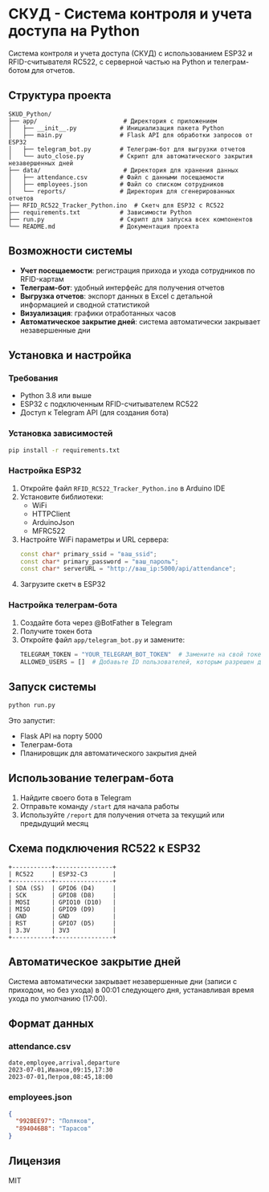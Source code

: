 # СКУД - Система контроля и учета доступа на Python

Система контроля и учета доступа (СКУД) с использованием ESP32 и RFID-считывателя RC522, с серверной частью на Python и телеграм-ботом для отчетов.

## Структура проекта

```
SKUD_Python/
├── app/                        # Директория с приложением
│   ├── __init__.py            # Инициализация пакета Python
│   ├── main.py                # Flask API для обработки запросов от ESP32
│   ├── telegram_bot.py        # Телеграм-бот для выгрузки отчетов
│   └── auto_close.py          # Скрипт для автоматического закрытия незавершенных дней
├── data/                       # Директория для хранения данных
│   ├── attendance.csv         # Файл с данными посещаемости
│   ├── employees.json         # Файл со списком сотрудников
│   └── reports/               # Директория для сгенерированных отчетов
├── RFID_RC522_Tracker_Python.ino  # Скетч для ESP32 с RC522
├── requirements.txt           # Зависимости Python
├── run.py                     # Скрипт для запуска всех компонентов
└── README.md                  # Документация проекта
```

## Возможности системы

- **Учет посещаемости**: регистрация прихода и ухода сотрудников по RFID-картам
- **Телеграм-бот**: удобный интерфейс для получения отчетов
- **Выгрузка отчетов**: экспорт данных в Excel с детальной информацией и сводной статистикой
- **Визуализация**: графики отработанных часов
- **Автоматическое закрытие дней**: система автоматически закрывает незавершенные дни

## Установка и настройка

### Требования

- Python 3.8 или выше
- ESP32 с подключенным RFID-считывателем RC522
- Доступ к Telegram API (для создания бота)

### Установка зависимостей

```bash
pip install -r requirements.txt
```

### Настройка ESP32

1. Откройте файл `RFID_RC522_Tracker_Python.ino` в Arduino IDE
2. Установите библиотеки:
   - WiFi
   - HTTPClient
   - ArduinoJson
   - MFRC522
3. Настройте WiFi параметры и URL сервера:
   ```cpp
   const char* primary_ssid = "ваш_ssid";
   const char* primary_password = "ваш_пароль";
   const char* serverURL = "http://ваш_ip:5000/api/attendance";
   ```
4. Загрузите скетч в ESP32

### Настройка телеграм-бота

1. Создайте бота через @BotFather в Telegram
2. Получите токен бота
3. Откройте файл `app/telegram_bot.py` и замените:
   ```python
   TELEGRAM_TOKEN = "YOUR_TELEGRAM_BOT_TOKEN"  # Замените на свой токен
   ALLOWED_USERS = []  # Добавьте ID пользователей, которым разрешен доступ
   ```

## Запуск системы

```bash
python run.py
```

Это запустит:
- Flask API на порту 5000
- Телеграм-бота
- Планировщик для автоматического закрытия дней

## Использование телеграм-бота

1. Найдите своего бота в Telegram
2. Отправьте команду `/start` для начала работы
3. Используйте `/report` для получения отчета за текущий или предыдущий месяц

## Схема подключения RC522 к ESP32

```
+-----------+----------------+
| RC522     | ESP32-C3       |
+-----------+----------------+
| SDA (SS)  | GPIO6 (D4)     |
| SCK       | GPIO8 (D8)     |
| MOSI      | GPIO10 (D10)   |
| MISO      | GPIO9 (D9)     |
| GND       | GND            |
| RST       | GPIO7 (D5)     |
| 3.3V      | 3V3            |
+-----------+----------------+
```

## Автоматическое закрытие дней

Система автоматически закрывает незавершенные дни (записи с приходом, но без ухода) в 00:01 следующего дня, устанавливая время ухода по умолчанию (17:00).

## Формат данных

### attendance.csv
```
date,employee,arrival,departure
2023-07-01,Иванов,09:15,17:30
2023-07-01,Петров,08:45,18:00
```

### employees.json
```json
{
  "992BEE97": "Поляков",
  "894046B8": "Тарасов"
}
```

## Лицензия

MIT 